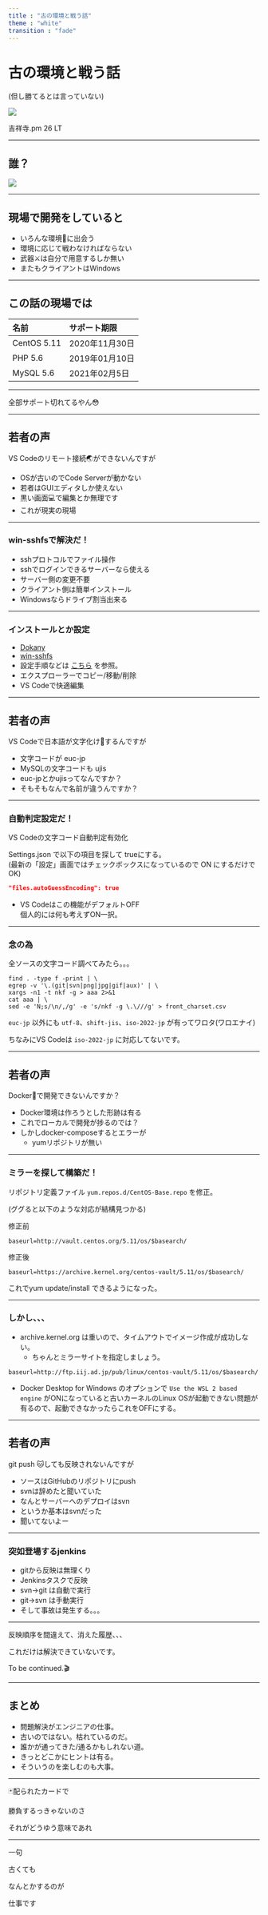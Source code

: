 ```yaml
---
title : "古の環境と戦う話"
theme : "white"
transition : "fade"
---
```


# 古の環境と戦う話
(但し勝てるとは言っていない)

![](img/kichijyojipm.png)

吉祥寺.pm 26 LT

---

## 誰？

![](img/prof.png)

---

## 現場で開発をしていると

* いろんな環境🤖に出会う
* 環境に応じて戦わなければならない
* 武器⚔️は自分で用意するしか無い
* またもクライアントはWindows

---

## この話の現場では

|名前|サポート期限|
|:-------|:------------|
|CentOS 5.11|2020年11月30日|
|PHP 5.6 |2019年01月10日|
|MySQL 5.6|2021年02月5日|

---

全部サポート切れてるやん😳

---

## 若者の声

VS Codeのリモート接続🌏ができないんですが

* OSが古いのでCode Serverが動かない
* 若者はGUIエディタしか使えない
* 黒い画面💻で編集とか無理です
* これが現実の現場

---

### win-sshfsで解決だ！

* sshプロトコルでファイル操作
* sshでログインできるサーバーなら使える
* サーバー側の変更不要
* クライアント側は簡単インストール
* Windowsならドライブ割当出来る

---

### インストールとか設定

* [Dokany](https://github.com/dokan-dev/dokany)
* [win-sshfs](https://github.com/feo-cz/win-sshfs)
* 設定手順などは [こちら]() を参照。
* エクスプローラーでコピー/移動/削除
* VS Codeで快適編集

---

## 若者の声

VS Codeで日本語が文字化け👻するんですが

* 文字コードが euc-jp
* MySQLの文字コードも ujis
* euc-jpとかujisってなんですか？
* そもそもなんで名前が違うんですか？

---

### 自動判定設定だ！

VS Codeの文字コード自動判定有効化

Settings.json で以下の項目を探して trueにする。<br>
(最新の「設定」画面ではチェックボックスになっているので ON にするだけでOK)

```json
"files.autoGuessEncoding": true
```

* VS Codeはこの機能がデフォルトOFF<br>
個人的には何も考えずON一択。

---

### 念の為

全ソースの文字コード調べてみたら。。。

```
find . -type f -print | \
egrep -v '\.(git|svn|png|jpg|gif|aux)' | \
xargs -n1 -t nkf -g > aaa 2>&1
cat aaa | \
sed -e 'N;s/\n/,/g' -e 's/nkf -g \.\///g' > front_charset.csv
```

`euc-jp` 以外にも `utf-8`、`shift-jis`、`iso-2022-jp`
が有ってワロタ(ワロエナイ)

ちなみにVS Codeは `iso-2022-jp` に対応してないです。

---

## 若者の声

Docker🐳で開発できないんですか？

* Docker環境は作ろうとした形跡は有る
* これでローカルで開発が捗るのでは？
* しかしdocker-composeするとエラーが
    * yumリポジトリが無い

---

### ミラーを探して構築だ！

リポジトリ定義ファイル `yum.repos.d/CentOS-Base.repo` を修正。

(ググると以下のような対応が結構見つかる)

修正前

```
baseurl=http://vault.centos.org/5.11/os/$basearch/
```

修正後

```
baseurl=https://archive.kernel.org/centos-vault/5.11/os/$basearch/
```

これでyum update/install できるようになった。

---

### しかし、、、

* archive.kernel.org は重いので、タイムアウトでイメージ作成が成功しない。
    * ちゃんとミラーサイトを指定しましょう。

```
baseurl=http://ftp.iij.ad.jp/pub/linux/centos-vault/5.11/os/$basearch/
```
* Docker Desktop for Windows のオプションで
`Use the WSL 2 based engine` がONになっていると古いカーネルのLinux OSが起動できない問題が有るので、起動できなかったらこれをOFFにする。


---

## 若者の声

git push 🐱しても反映されないんですが

* ソースはGitHubのリポジトリにpush
* svnは辞めたと聞いていた
* なんとサーバーへのデプロイはsvn
* というか基本はsvnだった
* 聞いてないよー

---

### 突如登場するjenkins

* gitから反映は無理くり
* Jenkinsタスクで反映
* svn→git は自動で実行
* git→svn は手動実行
* そして事故は発生する。。。

---

反映順序を間違えて、消えた履歴、、、

これだけは解決できていないです。

To be continued.🎬

---

## まとめ

* 問題解決がエンジニアの仕事。
* 古いのではない。枯れているのだ。
* 誰かが通ってきた/通るかもしれない道。
* きっとどこかにヒントは有る。
* そういうのを楽しむのも大事。

---

🃏配られたカードで

勝負するっきゃないのさ

それがどうゆう意味であれ

---

一句

古くても

なんとかするのが

仕事です